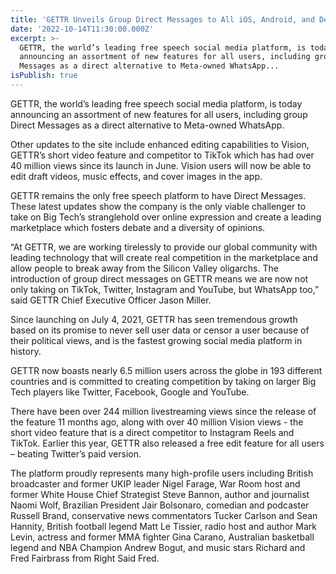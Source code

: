 ```yaml
---
title: 'GETTR Unveils Group Direct Messages to All iOS, Android, and Desktop Users '
date: '2022-10-14T11:30:00.000Z'
excerpt: >-
  GETTR, the world’s leading free speech social media platform, is today
  announcing an assortment of new features for all users, including group Direct
  Messages as a direct alternative to Meta-owned WhatsApp...
isPublish: true
---
```


GETTR, the world’s leading free speech social media platform, is today announcing an assortment of new features for all users, including group Direct Messages as a direct alternative to Meta-owned WhatsApp. 

Other updates to the site include enhanced editing capabilities to Vision, GETTR’s short video feature and competitor to TikTok which has had over 40 million views since its launch in June. Vision users will now be able to edit draft videos, music effects, and cover images in the app. 

GETTR remains the only free speech platform to have Direct Messages. These latest updates show the company is the only viable challenger to take on Big Tech’s stranglehold over online expression and create a leading marketplace which fosters debate and a diversity of opinions.

“At GETTR, we are working tirelessly to provide our global community with leading technology that will create real competition in the marketplace and allow people to break away from the Silicon Valley oligarchs. The introduction of group direct messages on GETTR means we are now not only taking on TikTok, Twitter, Instagram and YouTube, but WhatsApp too,” said GETTR Chief Executive Officer Jason Miller.

Since launching on July 4, 2021, GETTR has seen tremendous growth based on its promise to never sell user data or censor a user because of their political views, and is the fastest growing social media platform in history. 

GETTR now boasts nearly 6.5 million users across the globe in 193 different countries and is committed to creating competition by taking on larger Big Tech players like Twitter, Facebook, Google and YouTube.

There have been over 244 million livestreaming views since the release of the feature 11 months ago, along with over 40 million Vision views - the short video feature that is a direct competitor to Instagram Reels and TikTok. Earlier this year, GETTR also released a free edit feature for all users – beating Twitter’s paid version. 

The platform proudly represents many high-profile users including British broadcaster and former UKIP leader Nigel Farage, War Room host and former White House Chief Strategist Steve Bannon, author and journalist Naomi Wolf, Brazilian President Jair Bolsonaro, comedian and podcaster Russell Brand, conservative news commentators Tucker Carlson and Sean Hannity, British football legend Matt Le Tissier, radio host and author Mark Levin, actress and former MMA fighter Gina Carano, Australian basketball legend and NBA Champion Andrew Bogut, and music stars Richard and Fred Fairbrass from Right Said Fred.
